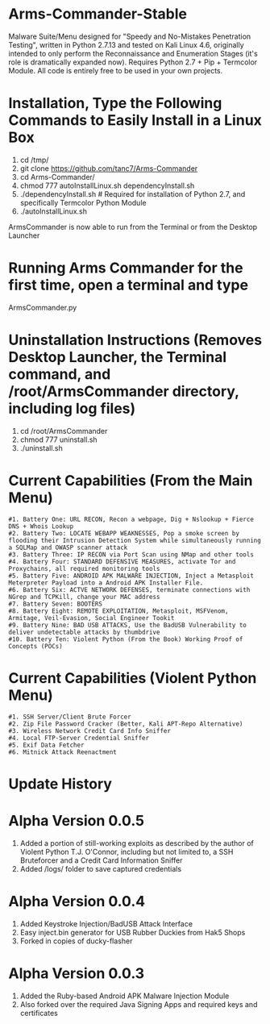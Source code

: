 # Arms-Commander-Stable
Malware Suite/Menu designed for "Speedy and No-Mistakes Penetration Testing", written in Python 2.7.13 and tested on Kali Linux 4.6, originally intended to only perform the Reconnaissance and Enumeration Stages (it's role is dramatically expanded now). Requires Python 2.7 + Pip + Termcolor Module. All code is entirely free to be used in your own projects. 

# Installation, Type the Following Commands to Easily Install in a Linux Box
1. cd /tmp/
2. git clone https://github.com/tanc7/Arms-Commander
3. cd Arms-Commander/
4. chmod 777 autoInstallLinux.sh dependencyInstall.sh
5. ./dependencyInstall.sh # Required for installation of Python 2.7, and specifically Termcolor Python Module
6. ./autoInstallLinux.sh

ArmsCommander is now able to run from the Terminal or from the Desktop Launcher

# Running Arms Commander for the first time, open a terminal and type
ArmsCommander.py

# Uninstallation Instructions (Removes Desktop Launcher, the Terminal command, and /root/ArmsCommander directory, including log files)
1. cd /root/ArmsCommander
2. chmod 777 uninstall.sh
3. ./uninstall.sh

# Current Capabilities (From the Main Menu)
	#1. Battery One: URL RECON, Recon a webpage, Dig + Nslookup + Fierce DNS + Whois Lookup
	#2. Battery Two: LOCATE WEBAPP WEAKNESSES, Pop a smoke screen by flooding their Intrusion Detection System while simultaneously running a SQLMap and OWASP scanner attack
	#3. Battery Three: IP RECON via Port Scan using NMap and other tools
	#4. Battery Four: STANDARD DEFENSIVE MEASURES, activate Tor and Proxychains, all required monitoring tools
	#5. Battery Five: ANDROID APK MALWARE INJECTION, Inject a Metasploit Meterpreter Payload into a Android APK Installer File.
	#6. Battery Six: ACTVE NETWORK DEFENSES, terminate connections with NGrep and TCPKill, change your MAC address
	#7. Battery Seven: BOOTERS
	#8. Battery Eight: REMOTE EXPLOITATION, Metasploit, MSFVenom, Armitage, Veil-Evasion, Social Engineer Tookit
	#9. Battery Nine: BAD USB ATTACKS, Use the BadUSB Vulnerability to deliver undetectable attacks by thumbdrive
	#10. Battery Ten: Violent Python (From the Book) Working Proof of Concepts (POCs)

# Current Capabilities (Violent Python Menu)
	#1. SSH Server/Client Brute Forcer
	#2. Zip File Password Cracker (Better, Kali APT-Repo Alternative)
	#3. Wireless Network Credit Card Info Sniffer
	#4. Local FTP-Server Credential Sniffer
	#5. Exif Data Fetcher
	#6. Mitnick Attack Reenactment 

# Update History

# Alpha Version 0.0.5

1. Added a portion of still-working exploits as described by the author of Violent Python T.J. O'Connor, including but not limited to, a SSH Bruteforcer and a Credit Card Information Sniffer
2. Added /logs/ folder to save captured credentials

# Alpha Version 0.0.4

1. Added Keystroke Injection/BadUSB Attack Interface
2. Easy inject.bin generator for USB Rubber Duckies from Hak5 Shops
3. Forked in copies of ducky-flasher

# Alpha Version 0.0.3
1. Added the Ruby-based Android APK Malware Injection Module
2. Also forked over the required Java Signing Apps and required keys and certificates
